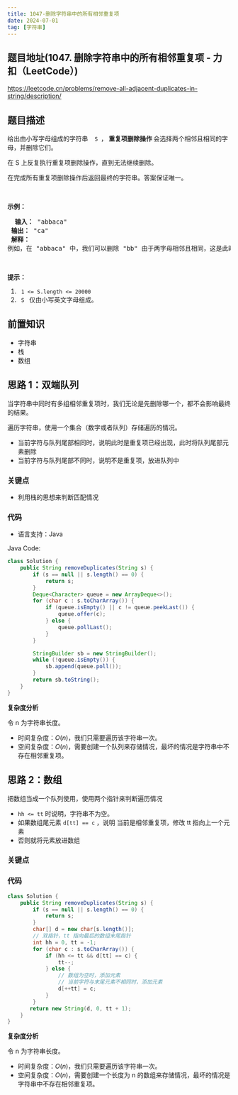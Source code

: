 ```yaml
---
title: 1047-删除字符串中的所有相邻重复项
date: 2024-07-01
tag: [字符串]
---
```




## 题目地址(1047. 删除字符串中的所有相邻重复项 - 力扣（LeetCode）)

https://leetcode.cn/problems/remove-all-adjacent-duplicates-in-string/description/

## 题目描述

<p> 给出由小写字母组成的字符串&nbsp; <code> S </code>，<strong> 重复项删除操作 </strong> 会选择两个相邻且相同的字母，并删除它们。</p>

<p> 在 S 上反复执行重复项删除操作，直到无法继续删除。</p>

<p> 在完成所有重复项删除操作后返回最终的字符串。答案保证唯一。</p>

<p>&nbsp; </p>

<p> <strong> 示例：</strong> </p>

<pre> <strong> 输入：</strong> "abbaca"
<strong> 输出：</strong> "ca"
<strong> 解释：</strong>
例如，在 "abbaca" 中，我们可以删除 "bb" 由于两字母相邻且相同，这是此时唯一可以执行删除操作的重复项。之后我们得到字符串 "aaca"，其中又只有 "aa" 可以执行重复项删除操作，所以最后的字符串为 "ca"。
</pre>

<p>&nbsp; </p>

<p> <strong> 提示：</strong> </p>

<ol>
	<li> <code> 1 &lt;= S.length &lt;= 20000 </code> </li>
	<li> <code> S </code> 仅由小写英文字母组成。</li>
</ol>


## 前置知识

- 字符串
- 栈
- 数组

## 思路 1：双端队列

当字符串中同时有多组相邻重复项时，我们无论是先删除哪一个，都不会影响最终的结果。

遍历字符串，使用一个集合（数字或者队列）存储遍历的情况。

- 当前字符与队列尾部相同时，说明此时是重复项已经出现，此时将队列尾部元素删除
- 当前字符与队列尾部不同时，说明不是重复项，放进队列中

### 关键点

-  利用栈的思想来判断匹配情况

### 代码

- 语言支持：Java

Java Code:

```java
class Solution {
    public String removeDuplicates(String s) {
        if (s == null || s.length() == 0) {
            return s;
        }
        Deque<Character> queue = new ArrayDeque<>();
        for (char c : s.toCharArray()) {
            if (queue.isEmpty() || c != queue.peekLast()) {
                queue.offer(c);
            } else {
                queue.pollLast();
            }
        }

        StringBuilder sb = new StringBuilder();
        while (!queue.isEmpty()) {
            sb.append(queue.poll());
        }
        return sb.toString();
    }
}
```

**复杂度分析**

令 n 为字符串长度。

- 时间复杂度：$O(n)$，我们只需要遍历该字符串一次。
- 空间复杂度：$O(n)$，需要创建一个队列来存储情况，最坏的情况是字符串中不存在相邻重复项。

## 思路 2：数组

把数组当成一个队列使用，使用两个指针来判断遍历情况

- `hh <= tt` 时说明，字符串不为空。
- 如果数组尾元素 `d[tt] == c` ，说明 当前是相邻重复项，修改 tt 指向上一个元素
- 否则就将元素放进数组

### 关键点



### 代码

```java
class Solution {
    public String removeDuplicates(String s) {
        if (s == null || s.length() == 0) {
            return s;
        }
        char[] d = new char[s.length()];
        // 双指针，tt 指向最后的数组末尾指针
        int hh = 0, tt = -1;
        for (char c : s.toCharArray()) {
            if (hh <= tt && d[tt] == c) {
                tt--;
            } else {
                // 数组为空时，添加元素
                // 当前字符与末尾元素不相同时，添加元素
                d[++tt] = c;
            }
        }
       return new String(d, 0, tt + 1);
    }
}
```

**复杂度分析**

令 n 为字符串长度。

- 时间复杂度：$O(n)$，我们只需要遍历该字符串一次。
- 空间复杂度：$O(n)$，需要创建一个长度为 n 的数组来存储情况，最坏的情况是字符串中不存在相邻重复项。

